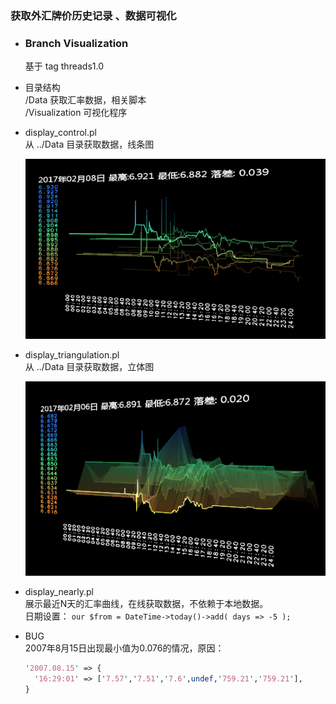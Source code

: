 ### 获取外汇牌价历史记录 、数据可视化  

* ### Branch Visualization  
  基于 tag threads1.0  

* 目录结构  
  /Data 获取汇率数据，相关脚本  
  /Visualization 可视化程序  

* display_control.pl  
  从 ../Data 目录获取数据，线条图  

  ![](./Visualization/snap02.png)  

* display_triangulation.pl  
  从 ../Data 目录获取数据，立体图  

  ![](./Visualization/snap01.png)  

* display_nearly.pl  
  展示最近N天的汇率曲线，在线获取数据，不依赖于本地数据。  
  日期设置：
  `our $from = DateTime->today()->add( days => -5 );`  
  
* BUG  
  2007年8月15日出现最小值为0.076的情况，原因：  
  ```perl
  '2007.08.15' => {
    '16:29:01' => ['7.57','7.51','7.6',undef,'759.21','759.21'],
  }
  ```

